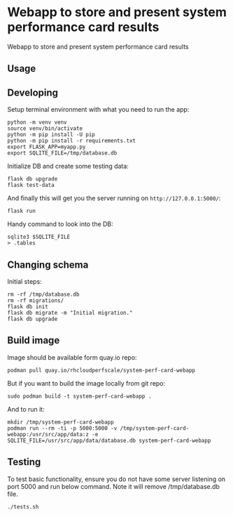 Webapp to store and present system performance card results
===========================================================

Webapp to store and present system performance card results

Usage
-----


Developing
----------

Setup terminal environment with what you need to run the app:

    python -m venv venv
    source venv/bin/activate
    python -m pip install -U pip
    python -m pip install -r requirements.txt
    export FLASK_APP=myapp.py
    export SQLITE_FILE=/tmp/database.db

Initialize DB and create some testing data:

    flask db upgrade
    flask test-data

And finally this will get you the server running on `http://127.0.0.1:5000/`:

    flask run

Handy command to look into the DB:

    sqlite3 $SQLITE_FILE
    > .tables

Changing schema
---------------

Initial steps:

    rm -rf /tmp/database.db
    rm -rf migrations/
    flask db init
    flask db migrate -m "Initial migration."
    flask db upgrade


Build image
-----------

Image should be available form quay.io repo:

    podman pull quay.io/rhcloudperfscale/system-perf-card-webapp

But if you want to build the image locally from git repo:

    sudo podman build -t system-perf-card-webapp .

And to run it:

    mkdir /tmp/system-perf-card-webapp
    podman run --rm -ti -p 5000:5000 -v /tmp/system-perf-card-webapp:/usr/src/app/data:z -e SQLITE_FILE=/usr/src/app/data/database.db system-perf-card-webapp


Testing
-------

To test basic functionality, ensure you do not have some server listening
on port 5000 and run below command. Note it will remove /tmp/database.db file.

    ./tests.sh
